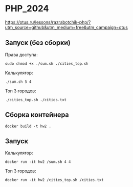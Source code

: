 # PHP_2024

https://otus.ru/lessons/razrabotchik-php/?utm_source=github&utm_medium=free&utm_campaign=otus

Запуск (без сборки)
--------------------
Права доступа:
```shell
sudo chmod +x ./sum.sh ./cities_top.sh
```
Калькулятор:
```shell
./sum.sh 5 4
```
Топ 3 городов:
```shell
./cities_top.sh ./cities.txt
```

Сборка контейнера
--------------------
```shell
docker build -t hw2 .
```

Запуск
--------------------
Калькулятор:
```shell
docker run -it hw2 /sum.sh 4 4
```
Топ 3 городов:
```shell
docker run -it hw2 /cities_top.sh /cities.txt
```

